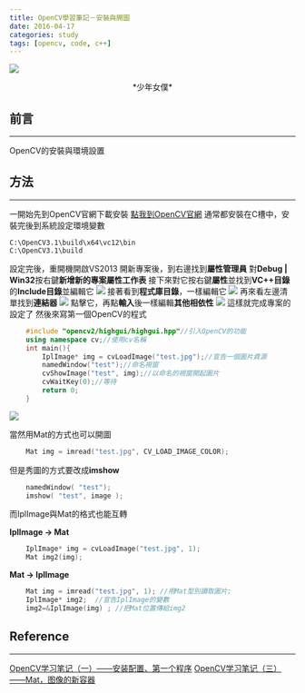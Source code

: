 ```yaml
---
title: OpenCV學習筆記－安裝與開圖
date: 2016-04-17
categories: study
tags: [opencv, code, c++]
---
```


![](http://i.imgur.com/aEGYK6p.jpg)
<center>*少年女僕*</center>

## 前言
----------

OpenCV的安裝與環境設置

<!--more-->

## 方法
----------

一開始先到OpenCV官網下載安裝
[點我到OpenCV官網](http://opencv.org/ "OpenCV官網")
通常都安裝在C槽中，安裝完後到系統設定環境變數

	C:\OpenCV3.1\build\x64\vc12\bin
	C:\OpenCV3.1\build

設定完後，重開機開啟VS2013
開新專案後，到右邊找到**屬性管理員**
對**Debug | Win32**按右鍵**新增新的專案屬性工作表**
接下來對它按右鍵**屬性**並找到**VC++目錄**的**Include目錄**並編輯它
![](http://i.imgur.com/BIkxMqv.png)
接著看到**程式庫目錄**，一樣編輯它
![](http://i.imgur.com/h5vWUaF.png)
再來看左邊清單找到**連結器**
![](http://i.imgur.com/xnnYSBz.png)
點擊它，再點**輸入**後一樣編輯**其他相依性**
![](http://i.imgur.com/zP70e7h.png)
這樣就完成專案的設定了
然後來寫第一個OpenCV的程式
```c++
	#include "opencv2/highgui/highgui.hpp"//引入OpenCV的功能
	using namespace cv;//使用cv名稱
	int main(){
		IplImage* img = cvLoadImage("test.jpg");//宣告一個圖片資源
		namedWindow("test");//命名視窗
		cvShowImage("test", img);//以命名的視窗開起圖片
		cvWaitKey(0);//等待
		return 0;
	}
```
![](http://i.imgur.com/S6SHo7W.png)

當然用Mat的方式也可以開圖
```c++
	Mat img = imread("test.jpg", CV_LOAD_IMAGE_COLOR);
```
但是秀圖的方式要改成**imshow**
```c++
	namedWindow( "test");
	imshow( "test", image );
```
而IplImage與Mat的格式也能互轉

**IplImage -> Mat**
```c++
	IplImage* img = cvLoadImage("test.jpg", 1);
	Mat img2(img);
```

**Mat -> IplImage**
```c++
	Mat img = imread("test.jpg", 1); //用Mat型別讀取圖片;
	IplImage* img2;  //宣告IplImage的變數
	img2=&IplImage(img) ; //把Mat位置傳給img2
```


## Reference
----------
[OpenCV学习笔记（一）——安装配置、第一个程序](http://blog.csdn.net/yang_xian521/article/details/6894228)
[OpenCV学习笔记（三）——Mat，图像的新容器](http://blog.csdn.net/yang_xian521/article/details/6894716)
